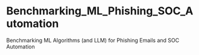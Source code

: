 # Benchmarking_ML_Phishing_SOC_Automation
Benchmarking ML Algorithms (and LLM) for Phishing Emails and SOC Automation
